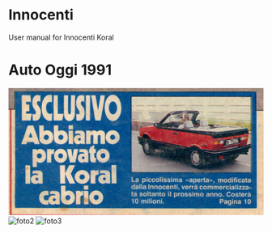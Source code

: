 # Innocenti
User manual for Innocenti Koral

# Auto Oggi 1991
![foto1](https://github.com/miladinovic/Innocenti/raw/master/AutoOggi_pg1.jpg)
![foto2](https://github.com/miladinovic/Innocenti/raw/master/AutoOggi_pg2.jpg)
![foto3](https://github.com/miladinovic/Innocenti/raw/master/AutoOggi_pg3.jpg)
